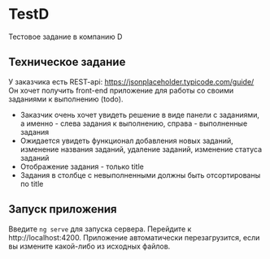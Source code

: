 # TestD

Тестовое задание в компанию D

## Техническое задание

У заказчика есть REST-api: https://jsonplaceholder.typicode.com/guide/
Он хочет получить front-end приложение для работы со своими заданиями к выполнению (todo).
- Заказчик очень хочет увидеть решение в виде панели с заданиями, а именно - слева задания к
выполнению, справа - выполненные задания
- Ожидается увидеть функционал добавления новых заданий, изменение названия заданий,
удаление заданий, изменение статуса заданий
- Отображение задания - только title
- Задания в столбце с невыполненными должны быть отсортированы по title

## Запуск приложения

Введите ```ng serve``` для запуска сервера. Перейдите к http://localhost:4200. Приложение автоматически перезагрузится, если вы измените какой-либо из исходных файлов.
